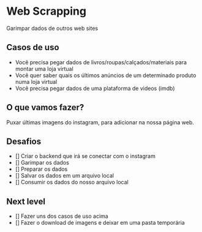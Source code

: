 # Web Scrapping

Garimpar dados de outros web sites

## Casos de uso

- Você precisa pegar dados de livros/roupas/calçados/materiais para montar uma loja virtual
- Você quer saber quais os últimos anúncios de um determinado produto numa loja virtual
- Você precisa pegar dados de uma plataforma de videos (imdb)

## O que vamos fazer?
 
 Puxar últimas imagens do instagram, para adicionar na nossa página web.

 ## Desafios

 - [] Criar o backend que irá se conectar com o instagram
 - [] Garimpar os dados
 - [] Preparar os dados
 - [] Salvar os dados em um arquivo local
 - [] Consumir os dados do nosso arquivo local

 ## Next level

 - [] Fazer uns dos casos de uso acima
 - [] Fazer o download de imagens e deixar em uma pasta temporária